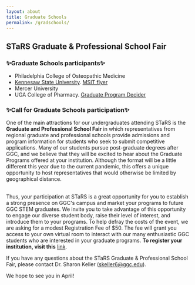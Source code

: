 ```yaml
---
layout: about
title: Graduate Schools
permalink: /gradschools/
---
```


<h2> STaRS Graduate & Professional School Fair</h2>


<h3>✨Graduate Schools participants✨</h3>
   
* Philadelphia College of Osteopathic Medicine 
* [Kennesaw State University](https://msit.kennesaw.edu/). [MSIT flyer](MSIT-Flyer.pdf)
* Mercer University 
* UGA College of Pharmacy. [Graduate Program Decider](https://ggc-stars.github.io/stars2021/images/uga-gradprogramsdecider.pdf)

<h3>✨Call for Graduate Schools participation✨</h3>

One of the main attractions for our undergraduates attending STaRS is the **Graduate and Professional School Fair** in which representatives from regional graduate and professional schools provide admissions and program information for students who seek to submit competitive applications.  Many of our students pursue post-graduate degrees after GGC, and we believe that they will be excited to hear about the Graduate Programs offered at your institution. Although the format will be a little different this year due to the current pandemic, this offers a unique opportunity to host representatives that would otherwise be limited by geographical distance.

<br>
Thus, your participation at STaRS is a great opportunity for you to establish a strong presence on GGC's campus and market your programs to future GGC STEM graduates.  We invite you to take advantage of this opportunity to engage our diverse student body, raise their level of interest, and introduce them to your programs. To help defray the costs of the event, we are asking for a modest Registration Fee of $50.  The fee will grant you access to your own virtual room to interact with our many enthusiastic GGC students who are interested in your graduate programs. <b>To register your institution, visit this</b> <a href="https://georgia-gwinnett-college-foundation-inc.square.site/product/grad-professional-other-attendee/38?cs=true&cst=custom">link</a>. 


If you have any questions about the STaRS Graduate & Professional School Fair, please contact Dr. Sharon Keller (skeller6@ggc.edu). 


We hope to see you in April! 

